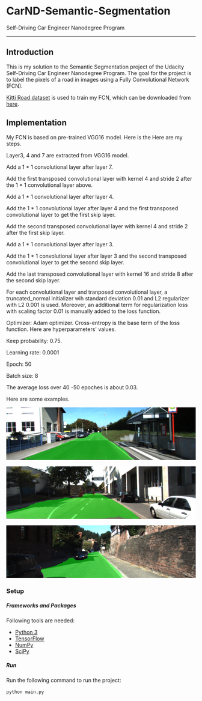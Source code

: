 # CarND-Semantic-Segmentation # 
Self-Driving Car Engineer Nanodegree Program

---

## Introduction ##

This is my solution to the Semantic Segmentation project of the Udacity Self-Driving Car Engineer Nanodegree Program. The goal for the project is to label the pixels of a road in images using a Fully Convolutional Network (FCN).

[Kitti Road dataset](http://www.cvlibs.net/datasets/kitti/eval_road.php) is used to train my FCN, which can be downloaded from [here](http://www.cvlibs.net/download.php?file=data_road.zip).

## Implementation ##

My FCN is based on pre-trained VGG16 model. Here is the Here are my steps.

Layer3, 4 and 7 are extracted from VGG16 model. 

Add a 1 * 1 convolutional layer after layer 7. 

Add the first transposed convolutional layer with kernel 4 and stride 2 after the 1 * 1 convolutional layer above.

Add a 1 * 1 convolutional layer after layer 4.

Add the 1 * 1 convolutional layer after layer 4 and the first transposed convolutional layer to get the first skip layer.

Add the second transposed convolutional layer with kernel 4 and stride 2 after the first skip layer.

Add a 1 * 1 convolutional layer after layer 3.

Add the 1 * 1 convolutional layer after layer 3 and the second transposed convolutional layer to get the second skip layer.

Add the last transposed convolutional layer with kernel 16 and stride 8 after the second skip layer.

For each convolutional layer and tranposed convolutional layer, a truncated_normal initializer wih standard deviation 0.01 and L2 regularizer with L2 0.001 is used. Moreover, an additional term for regularization loss with scaling factor 0.01 is manually added to the loss function.

Optimizer: Adam optimizer. Cross-entropy is the base term of the loss function. Here are hyperparameters' values.

Keep probability: 0.75.

Learning rate: 0.0001

Epoch: 50

Batch size: 8

The average loss over 40 -50 epoches is about 0.03.

Here are some examples.

![example1](./examples/um_000013.png)

![example1](./examples/umm_000076.png)

![example1](./examples/uu_000091.png)

### Setup

##### Frameworks and Packages
Following tools are needed:
 - [Python 3](https://www.python.org/)
 - [TensorFlow](https://www.tensorflow.org/)
 - [NumPy](http://www.numpy.org/)
 - [SciPy](https://www.scipy.org/)

##### Run
Run the following command to run the project:
```
python main.py
```
 
